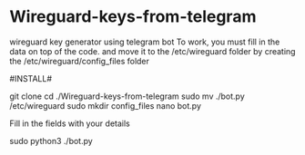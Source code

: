# Wireguard-keys-from-telegram
wireguard key generator using telegram bot
To work, you must fill in the data on top of the code. and move it to the /etc/wireguard folder by creating the /etc/wireguard/config_files folder


#INSTALL#

git clone
cd ./Wireguard-keys-from-telegram
sudo mv ./bot.py /etc/wireguard
sudo mkdir config_files
nano bot.py 

Fill in the fields with your details

sudo python3 ./bot.py
